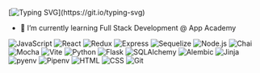 [![Typing SVG](https://readme-typing-svg.herokuapp.com?font=Fira+Code&size=24&duration=3000&pause=500&color=29903B&width=500&lines=Hello+there!;I'm+Mark!;Welcome+to+my+GitHub!)](https://git.io/typing-svg)
- 🌱 I’m currently learning Full Stack Development @ App Academy
  
![JavaScript](https://img.shields.io/badge/JavaScript-F7DF1E?style=flat&logo=javascript&logoColor=black)
![React](https://img.shields.io/badge/React-61DAFB?style=flat&logo=react&logoColor=white)
![Redux](https://img.shields.io/badge/Redux-764ABC?style=flat&logo=redux&logoColor=white)
![Express](https://img.shields.io/badge/Express-000000?style=flat&logo=express&logoColor=white)
![Sequelize](https://img.shields.io/badge/Sequelize-52B0E7?style=flat&logo=sequelize&logoColor=white)
![Node.js](https://img.shields.io/badge/Node.js-339933?style=flat&logo=nodedotjs&logoColor=white)
![Chai](https://img.shields.io/badge/Chai-A30701?style=flat&logo=chai&logoColor=white)
![Mocha](https://img.shields.io/badge/Mocha-8D6748?style=flat&logo=mocha&logoColor=white)
![Vite](https://img.shields.io/badge/Vite-646CFF?style=flat&logo=vite&logoColor=white)
![Python](https://img.shields.io/badge/Python-3776AB?style=flat&logo=python&logoColor=white)
![Flask](https://img.shields.io/badge/Flask-000000?style=flat&logo=flask&logoColor=white)
![SQLAlchemy](https://img.shields.io/badge/SQLAlchemy-DC382D?style=flat&logo=sqlite&logoColor=white)
![Alembic](https://img.shields.io/badge/Alembic-48A95D?style=flat&logo=flask&logoColor=white)
![Jinja](https://img.shields.io/badge/Jinja-B41717?style=flat&logo=jinja&logoColor=white)
![pyenv](https://img.shields.io/badge/pyenv-3776AB?style=flat&logo=python&logoColor=white)
![Pipenv](https://img.shields.io/badge/Pipenv-FFD43B?style=flat&logo=python&logoColor=black)
![HTML](https://img.shields.io/badge/HTML5-E34F26?style=flat&logo=html5&logoColor=white)
![CSS](https://img.shields.io/badge/CSS3-1572B6?style=flat&logo=css3&logoColor=white)
![Git](https://img.shields.io/badge/Git-F05032?style=flat&logo=git&logoColor=white)
